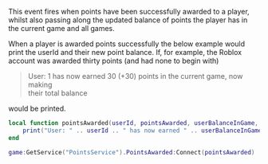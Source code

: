 This event fires when points have been successfully awarded to a player, whilst also passing along the updated balance of points the player has in the current game and all games.

When a player is awarded points successfully the below example would print the userId and their new point balance. If, for example, the Roblox account was awarded thirty points (and had none to begin with)

> User: 1 has now earned 30 (+30) points in the current game, now making  
> their total balance

would be printed.

```lua
local function pointsAwarded(userId, pointsAwarded, userBalanceInGame, userTotalBalance)
	print("User: " .. userId .. " has now earned " .. userBalanceInGame .. " (+" .. pointsAwarded ..") points in the current game, now making their total balance " .. userTotalBalance)
end

game:GetService("PointsService").PointsAwarded:Connect(pointsAwarded)
```